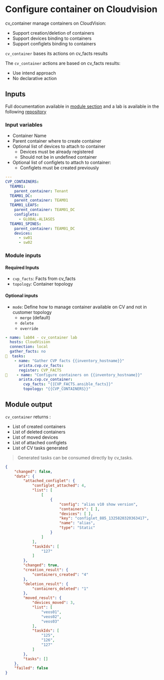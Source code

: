 # Configure container on Cloudvision

cv_container manage containers on CloudVision:

- Support creation/deletion of containers
- Support devices binding to containers
- Support configlets binding to containers

`cv_container` bases its actions on cv_facts results

The `cv_container` actions are based on cv_facts results:

- Use intend approach
- No declarative action

## Inputs

Full documentation available in [module section](../modules/cv_container.rst.md) and a lab is available in the following [repository](https://github.com/arista-netdevops-community/ansible-cvp-avd-toi)

### Input variables

- Container Name
- Parent container where to create container
- Optional list of devices to attach to container
    - Devices must be already registered
    - Should not be in undefined container
- Optional list of configlets to attach to container:
    - Configlets must be created previously

```yaml
---
CVP_CONTAINERS:
  TEAM01:
    parent_container: Tenant
  TEAM01_DC:
    parent_container: TEAM01
  TEAM01_LEAFS:
    parent_container: TEAM01_DC
    configlets:
      - GLOBAL-ALIASES
  TEAM01_SPINES:
    parent_container: TEAM01_DC
    devices:
      - sw01
      - sw02
```

### Module inputs

#### Required Inputs

- `cvp_facts`: Facts from cv_facts
- `topology`: Container topology

#### Optional inputs

- `mode`: Define how to manage container available on CV and not in customer topology
    - `merge` (default)
    - `delete`
    - `override`

```yaml
- name: lab04 - cv_container lab
  hosts: CloudVision
  connection: local
  gather_facts: no
  tasks:
    - name: "Gather CVP facts {{inventory_hostname}}"
      arista.cvp.cv_facts:
      register: CVP_FACTS
    - name: "Configure containers on {{inventory_hostname}}"
      arista.cvp.cv_container:
        cvp_facts: "{{CVP_FACTS.ansible_facts}}"
        topology: "{{CVP_CONTAINERS}}"
```

## Module output

`cv_container` returns :

- List of created containers
- List of deleted containers
- List of moved devices
- List of attached configlets
- List of CV tasks generated

> Generated tasks can be consumed directly by cv_tasks.

```json
{
    "changed": false,
    "data": {
        "attached_configlet": {
            "configlet_attached": 4,
            "list": [
                [
                    {
                        "config": "alias v10 show version",
                        "containers": [ ],
                        "devices": [ ],
                        "key": "configlet_885_1325820320363417",
                        "name": "alias",
                        "type": "Static"
                    }
                ]
            ],
            "taskIds": [
                "127"
            ]
        },
        "changed": true,
        "creation_result": {
            "containers_created": "4"
        },
        "deletion_result": {
            "containers_deleted": "1"
        },
        "moved_result": {
            "devices_moved": 3,
            "list": [
                "veos01",
                "veos02",
                "veos03"
            ],
            "taskIds": [
                "125",
                "126",
                "127"
            ]
        },
        "tasks": []
    },
    "failed": false
}
```
